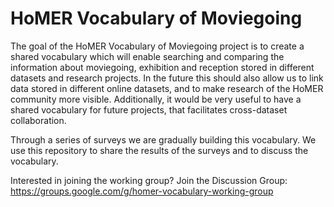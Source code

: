 # HoMER Vocabulary of Moviegoing

The goal of the HoMER Vocabulary of Moviegoing project is to create a shared vocabulary which will enable searching and comparing the information about moviegoing, exhibition and reception stored in different datasets and research projects. In the future this should also allow us to link data stored in different online datasets, and to make research of the HoMER community more visible. Additionally, it would be very useful to have a shared vocabulary for future projects, that facilitates cross-dataset collaboration.

Through a series of surveys we are gradually building this vocabulary. We use this repository to share the results of the surveys and to discuss the vocabulary.

Interested in joining the working group? Join the Discussion Group: https://groups.google.com/g/homer-vocabulary-working-group
